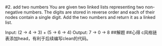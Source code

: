 #2. add two numbers
You are given two linked lists representing two non-negative numbers. The digits are stored in reverse order and each of their nodes contain a single digit. Add the two numbers and return it as a linked list.

Input: (2 -> 4 -> 3) + (5 -> 6 -> 4)
Output: 7 -> 0 -> 8
##解题
##心得
c风格链表添加head，有利于后续编写clean的代码。
